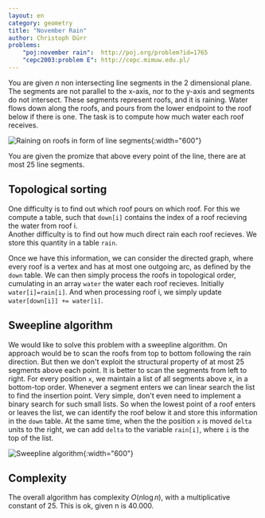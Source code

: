 ```yaml
---
layout: en
category: geometry
title: "November Rain"
author: Christoph Dürr
problems:
    "poj:november rain":  http://poj.org/problem?id=1765
    "cepc2003:problem E": http://cepc.mimuw.edu.pl/
---
```


You are given $n$ non intersecting line segments in the 2 dimensional plane.
The segments are not parallel to the x-axis, nor to the y-axis and segments do not intersect.
These segments represent roofs, and it is raining. Water flows down along the roofs, and pours from the lower endpoint to the roof below if there is one. The task is to compute how much water each roof receives.

![Raining on roofs in form of line segments]({{site.images}}november_rain_original.jpg){:width="600"}

You are given the promize that above every point of the line, there are at most 25 line segments.

## Topological sorting

One difficulty is to find out which roof pours on which roof. For this we compute a table, such that `down[i]` contains the index of a roof recieving the water from roof i.  
Another difficulty is to find out how much direct rain each roof recieves.  We store this quantity in a  table `rain`.

Once we have this information, we can consider the directed graph, where every roof is a vertex and has at most one outgoing arc, as defined by the `down` table.  We can then simply process the roofs in topological order, cumulating in an array `water` the water each roof recieves.  Initially `water[i]=rain[i]`. And when processing roof i, we simply update `water[down[i]] += water[i]`.

## Sweepline algorithm

We would like to solve this problem with a sweepline algorithm. On approach would be to scan the roofs from top to bottom following the rain direction.  But then we don't exploit the structural property of at most 25 segments above each point.  It is better to scan the segments from left to right. For every position `x`, we maintain a list of all segments above x, in a bottom-top order.  Whenever a segment enters we can linear search the list to find the insertion point. Very simple, don't even need to implement a binary search for such small lists.  So when the lowest point of a roof enters or leaves the list, we can identify the roof below it and store this information in the `down` table.  At the same time, when the the position `x`  is moved `delta` units to the right, we can add `delta` to the variable `rain[i]`, where `i` is the top of the list.


![Sweepline algorithm]({{site.images}}november_rain.svg){:width="600"}

## Complexity

The overall algorithm has complexity $O(n \log n)$, with a multiplicative constant of 25.  This is ok, given n is 40.000.

